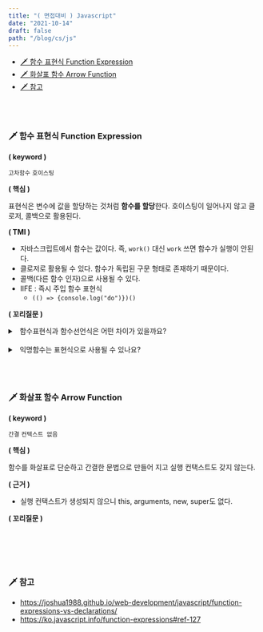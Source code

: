 ```yaml
---
title: "( 면접대비 ) Javascript"
date: "2021-10-14"
draft: false
path: "/blog/cs/js"
---
```


- [🗡 함수 표현식 Function Expression](#-함수-표현식-function-expression)
- [🗡 화살표 함수 Arrow Function](#-화살표-함수-arrow-function)
- [🗡 참고](#-참고)

<br>
<br>

### 🗡 함수 표현식 Function Expression

**( keyword )**

`고차함수` `호이스팅`

**( 핵심 )**

표현식은 변수에 값을 할당하는 것처럼 **함수를 할당**한다. 호이스팅이 일어나지 않고 클로저, 콜백으로 활용된다.

**( TMI )**

- 자바스크립트에서 함수는 값이다. 즉, `work()` 대신 `work` 쓰면 함수가 실행이 안된다.
- 클로저로 활용될 수 있다. 함수가 독립된 구문 형태로 존재하기 때문이다.
- 콜백(다른 함수 인자)으로 사용될 수 있다.
- IIFE : 즉시 주입 함수 표현식
  - `(() => {console.log("do")})()`

**( 꼬리질문 )**

<details>
<summary>&nbsp; 함수표현식과 함수선언식은 어떤 차이가 있을까요?</summary>
<p>

- 함수 선언식은 호이스팅에 영향을 받지만, 함수 표현식은 호이스팅에 영향을 받지 않는다.

함수 표현식

```js
work(); // 에러
var work = function () {
  return "working";
};
work();
```

<br>

함수 선언식

```js
work();
// 호이스팅이 일어난다.
function work() {
  return "working";
}
work();
```

</p>
</details>

<br>

<details>
<summary>&nbsp; 익명함수는 표현식으로 사용될 수 있나요?</summary>
<p>

- 익명함수는 변수명이 없기에 표현식으로 사용될 수 없다.
- 선언식으로 사용될 수 있지만 간편한 arrow function으로 많이 쓴다.

</p>
</details>

<br>

<br>
<br>

### 🗡 화살표 함수 Arrow Function

**( keyword )**

`간결` `컨텍스트 없음`

**( 핵심 )**

함수를 화살표로 단순하고 간결한 문법으로 만들어 지고 실행 컨택스트도 갖지 않는다.

**( 근거 )**

- 실행 컨택스트가 생성되지 않으니 this, arguments, new, super도 없다.

**( 꼬리질문 )**

<br>

<br>

<br>
<br>

### 🗡 참고

- https://joshua1988.github.io/web-development/javascript/function-expressions-vs-declarations/
- https://ko.javascript.info/function-expressions#ref-127
